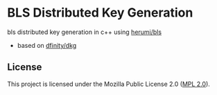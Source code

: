 # BLS Distributed Key Generation
bls distributed key generation in c++ using [herumi/bls](https://github.com/herumi/bls)

- based on [dfinity/dkg](https://github.com/dfinity-side-projects/dkg)

## License

This project is licensed under the Mozilla Public License 2.0 ([MPL 2.0](https://www.mozilla.org/en-US/MPL/2.0/)).
